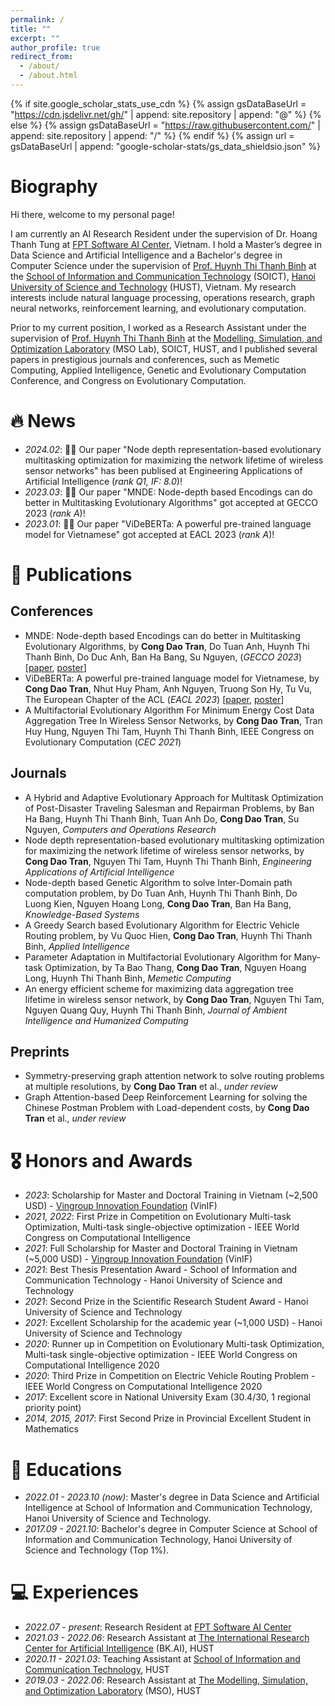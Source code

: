 ```yaml
---
permalink: /
title: ""
excerpt: ""
author_profile: true
redirect_from: 
  - /about/
  - /about.html
---
```


{% if site.google_scholar_stats_use_cdn %}
{% assign gsDataBaseUrl = "https://cdn.jsdelivr.net/gh/" | append: site.repository | append: "@" %}
{% else %}
{% assign gsDataBaseUrl = "https://raw.githubusercontent.com/" | append: site.repository | append: "/" %}
{% endif %}
{% assign url = gsDataBaseUrl | append: "google-scholar-stats/gs_data_shieldsio.json" %}

<span class='anchor' id='about-me'></span>

# Biography

Hi there, welcome to my personal page! 

I am currently an AI Research Resident under the supervision of Dr. Hoang Thanh Tung at [FPT Software AI Center](https://www.fpt-aicenter.com/), Vietnam. I hold a Master’s degree in Data Science and Artificial Intelligence and a Bachelor's degree in Computer Science under the supervision of [Prof. Huynh Thi Thanh Binh](https://users.soict.hust.edu.vn/binhht/) at the [School of Information and Communication Technology](https://soict.hust.edu.vn/en/) (SOICT), [Hanoi University of Science and Technology](https://hust.edu.vn/en/) (HUST), Vietnam. My research interests include natural language processing, operations research, graph neural networks, reinforcement learning, and evolutionary computation. 

Prior to my current position, I worked as a Research Assistant under the supervision of [Prof. Huynh Thi Thanh Binh](https://users.soict.hust.edu.vn/binhht/) at the [Modelling, Simulation, and Optimization Laboratory](http://mso.soict.hust.edu.vn/) (MSO Lab), SOICT, HUST, and I published several papers in prestigious journals and conferences, such as Memetic Computing, Applied Intelligence, Genetic and Evolutionary Computation Conference, and Congress on Evolutionary Computation.



# 🔥 News
- *2024.02*: 🎉🎉 Our paper "Node depth representation-based evolutionary multitasking optimization for maximizing the network lifetime of wireless sensor networks" has been publised at  Engineering Applications of Artificial Intelligence (*rank Q1, IF: 8.0*)!
- *2023.03*: 🎉🎉 Our paper "MNDE: Node-depth based Encodings can do better in Multitasking Evolutionary Algorithms" got accepted at GECCO 2023 (*rank A*)!
- *2023.01*: 🎉🎉 Our paper "ViDeBERTa: A powerful pre-trained language model for Vietnamese" got accepted at EACL 2023 (*rank A*)!

<!-- <details>
  <summary>Old news</summary>

  <div markdown="1">
  - *2022.10*:
  </div>

</details> -->

# 📝 Publications 

<!-- <div class='paper-box'><div class='paper-box-image'><div><div class="badge">Applied Intelligence</div></div></div>
<div class='paper-box-text' markdown="1">

[A greedy search based evolutionary algorithm for electric vehicle routing problem](https://link.springer.com/article/10.1007/s10489-022-03555-8)

Vu Quoc Hien, **Cong Dao Tran**, Huynh Thi Thanh Binh

</div>
</div> -->

## Conferences
- MNDE: Node-depth based Encodings can do better in Multitasking Evolutionary Algorithms, by **Cong Dao Tran**, Do Tuan Anh, Huynh Thi Thanh Binh, Do Duc Anh, Ban Ha Bang, Su Nguyen, (*GECCO 2023*)  [[paper](https://www.researchgate.net/publication/370155027_MNDE_Node-depth_encoding_can_do_better_in_evolutionary_multitask_algorithms_GECCO-2023), [poster](https://drive.google.com/file/d/14BamDd35iQk_-uKrQvikykohMcElUXus/view?usp=sharing)] 
- ViDeBERTa: A powerful pre-trained language model for Vietnamese, by **Cong Dao Tran**, Nhut Huy Pham, Anh Nguyen, Truong Son Hy, Tu Vu, The European Chapter of the ACL (*EACL 2023*) [[paper](https://arxiv.org/abs/2301.10439), [poster](https://drive.google.com/file/d/1DSQhg3z7FDxGsjAONhBpWMIU8_xLT1o5/view?usp=sharing)]
- A Multifactorial Evolutionary Algorithm For Minimum Energy Cost Data Aggregation Tree In Wireless
Sensor Networks, by **Cong Dao Tran**, Tran Huy Hung, Nguyen Thi Tam, Huynh Thi Thanh Binh, IEEE Congress on Evolutionary Computation (*CEC 2021*)

## Journals
- A Hybrid and Adaptive Evolutionary Approach for Multitask Optimization of Post-Disaster Traveling Salesman and Repairman Problems, by Ban Ha Bang, Huynh Thi Thanh Binh, Tuan Anh Do, **Cong Dao Tran**, Su Nguyen, *Computers and Operations Research*
- Node depth representation-based evolutionary multitasking optimization for maximizing the network lifetime of wireless sensor networks, by **Cong Dao Tran**, Nguyen Thi Tam, Huynh Thi Thanh Binh, *Engineering Applications of Artificial Intelligence*
- Node-depth based Genetic Algorithm to solve Inter-Domain path computation problem, by Do Tuan Anh, Huynh Thi Thanh Binh, Do Luong Kien, Nguyen Hoang Long, **Cong Dao Tran**, Ban Ha Bang, *Knowledge-Based Systems* 
- A Greedy Search based Evolutionary Algorithm for Electric Vehicle Routing problem, by Vu Quoc Hien, **Cong Dao Tran**, Huynh Thi Thanh Binh, *Applied Intelligence*
- Parameter Adaptation in Multifactorial Evolutionary Algorithm for Many-task Optimization, by Ta Bao
Thang, **Cong Dao Tran**, Nguyen Hoang Long, Huynh Thi Thanh Binh, *Memetic Computing*
- An energy efficient scheme for maximizing data aggregation tree lifetime in wireless sensor network, by **Cong Dao Tran**, Nguyen Thi Tam, Nguyen Quang Quy, Huynh Thi Thanh Binh, *Journal of Ambient Intelligence and Humanized Computing*

## Preprints
- Symmetry-preserving graph attention network to solve routing problems at multiple resolutions, by **Cong Dao Tran** et al., *under review*
- Graph Attention-based Deep Reinforcement Learning for solving the Chinese Postman Problem with Load-dependent costs, by **Cong Dao Tran** et al., *under review*

# 🎖 Honors and Awards
- *2023*: Scholarship for Master and Doctoral Training in Vietnam (~2,500 USD) - [Vingroup Innovation Foundation](https://vinif.org/en/) (VinIF)
- *2021, 2022*: First Prize in Competition on Evolutionary Multi-task Optimization, Multi-task single-objective optimization - IEEE World Congress on Computational Intelligence
- *2021*: Full Scholarship for Master and Doctoral Training in Vietnam (~5,000 USD) - [Vingroup Innovation Foundation](https://vinif.org/en/) (VinIF)
- *2021*: Best Thesis Presentation Award - School of Information and Communication Technology - Hanoi University of Science and Technology
- *2021*: Second Prize in the Scientific Research Student Award - Hanoi University of Science and Technology
- *2021*: Excellent Scholarship for the academic year (~1,000 USD) - Hanoi University of Science and Technology
- *2020*: Runner up in Competition on Evolutionary Multi-task Optimization, Multi-task single-objective optimization - IEEE World Congress on Computational Intelligence 2020
- *2020*: Third Prize in Competition on Electric Vehicle Routing Problem - IEEE World Congress on Computational Intelligence 2020
- *2017*: Excellent score in National University Exam (30.4/30, 1 regional priority point)
- *2014, 2015, 2017*: First Second Prize in Provincial Excellent Student in Mathematics


# 📖 Educations
- *2022.01 - 2023.10 (now)*: Master's degree in Data Science and Artificial Intelligence at School of Information and Communication Technology, Hanoi University of Science and Technology.
- *2017.09 - 2021.10*: Bachelor's degree in Computer Science at School of Information and Communication Technology, Hanoi University of Science and Technology (Top 1%). 

<!-- # 💬 Invited Talks
- *2021.06*, Lorem ipsum dolor sit amet, consectetur adipiscing elit. Vivamus ornare aliquet ipsum, ac tempus justo dapibus sit amet. 
- *2021.03*, Lorem ipsum dolor sit amet, consectetur adipiscing elit. Vivamus ornare aliquet ipsum, ac tempus justo dapibus sit amet.  \| [\[video\]](https://github.com/) -->

# 💻 Experiences
- *2022.07 - present*: Research Resident at [FPT Software AI Center](https://www.fpt-aicenter.com/)
- *2021.03 - 2022.06*: Research Assistant at [The International Research Center for Artificial Intelligence](https://bkai.ai/) (BK.AI), HUST
- *2020.11 - 2021.03*: Teaching Assistant at [School of Information and Communication Technology](https://soict.hust.edu.vn/), HUST
- *2019.03 - 2022.06*: Research Assistant at [The Modelling, Simulation, and Optimization Laboratory](http://mso.soict.hust.edu.vn/) (MSO), HUST